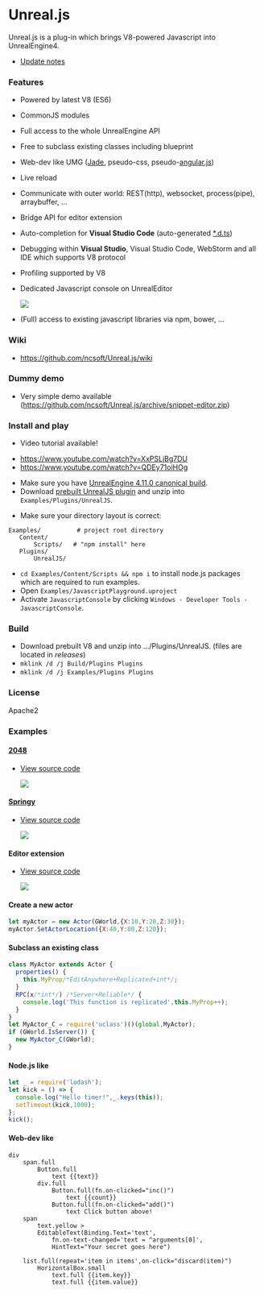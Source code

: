 # Unreal.js

Unreal.js is a plug-in which brings V8-powered Javascript into UnrealEngine4. 

- [Update notes](https://github.com/ncsoft/Unreal.js/wiki/Update-notes)

### Features
- Powered by latest V8 (ES6)
- CommonJS modules
- Full access to the whole UnrealEngine API
- Free to subclass existing classes including blueprint
- Web-dev like UMG ([Jade](http://jade-lang.com), pseudo-css, pseudo-[angular.js](https://angularjs.org/))
- Live reload
- Communicate with outer world: REST(http), websocket, process(pipe), arraybuffer, ...
- Bridge API for editor extension
- Auto-completion for **Visual Studio Code** (auto-generated [*.d.ts](http://definitelytyped.org/))
- Debugging within **Visual Studio**, Visual Studio Code, WebStorm and all IDE which supports V8 protocol
- Profiling supported by V8
- Dedicated Javascript console on UnrealEditor

  ![](https://github.com/ncsoft/Unreal.js/blob/master/doc/images/UnrealJs_JavascriptConsole.gif) 

- (Full) access to existing javascript libraries via npm, bower, ...
  
### Wiki
- https://github.com/ncsoft/Unreal.js/wiki

### Dummy demo 
- Very simple demo available (https://github.com/ncsoft/Unreal.js/archive/snippet-editor.zip)

### Install and play
- Video tutorial available! 
 * https://www.youtube.com/watch?v=XxPSLjBg7DU
 * https://www.youtube.com/watch?v=QDEy71oiHOg
- Make sure you have [UnrealEngine 4.11.0 canonical build](https://www.unrealengine.com/dashboard).
- Download [prebuilt UnrealJS plugin](https://github.com/ncsoft/Unreal.js/releases) and unzip into `Examples/Plugins/UnrealJS`.
 * Make sure your directory layout is correct:
  ```
 Examples/          # project root directory
     Content/
         Scripts/   # "npm install" here
     Plugins/
         UnrealJS/
```            
- `cd Examples/Content/Scripts && npm i` to install node.js packages which are required to run examples.
- Open `Examples/JavascriptPlayground.uproject`
- Activate `JavascriptConsole` by clicking `Windows - Developer Tools - JavascriptConsole`.

### Build
- Download prebuilt V8 and unzip into .../Plugins/UnrealJS. (files are located in *releases*)
- ```mklink /d /j Build/Plugins Plugins```
- ```mklink /d /j Examples/Plugins Plugins```

### License
Apache2

### Examples

#### [2048](https://github.com/gabrielecirulli/2048)
- [View source code](https://github.com/ncsoft/Unreal.js/blob/master/Examples/Content/Scripts/2048/)

  ![](https://github.com/ncsoft/Unreal.js/blob/master/doc/images/UnrealJs_example_2048.gif)

#### [Springy](http://getspringy.com)
- [View source code](https://github.com/ncsoft/Unreal.js/blob/master/Examples/Content/Scripts/helloSpringy.js)

  ![](https://github.com/ncsoft/Unreal.js/blob/master/doc/images/UnrealJs_springy.gif)

#### Editor extension
- [View source code](https://github.com/ncsoft/Unreal.js/blob/master/Examples/Content/Scripts/extension-spiralGenerator.js)

  ![](https://github.com/ncsoft/Unreal.js/blob/master/doc/images/UnrealJs_editor.gif)
  
#### Create a new actor
```js
let myActor = new Actor(GWorld,{X:10,Y:20,Z:30});
myActor.SetActorLocation({X:40,Y:80,Z:120});
```

#### Subclass an existing class
```js
class MyActor extends Actor {
  properties() {
    this.MyProp/*EditAnywhere+Replicated+int*/;
  }
  RPC(x/*int*/) /*Server+Reliable*/ {
    console.log('This function is replicated',this.MyProp++);
  }
}
let MyActor_C = require('uclass')()(global,MyActor);
if (GWorld.IsServer()) { 
  new MyActor_C(GWorld);
}
```

#### Node.js like 
```js
let _ = require('lodash');
let kick = () => {
  console.log("Hello timer!",_.keys(this));
  setTimeout(kick,1000);
};
kick();
```

#### Web-dev like
```jade
div
	span.full
		Button.full
			text {{text}}
		div.full
			Button.full(fn.on-clicked="inc()")
				text {{count}}
			Button.full(fn.on-clicked="add()")
				text Click button above!
	span
		text.yellow >
		EditableText(Binding.Text='text',
			fn.on-text-changed='text = ^arguments[0]',
			HintText="Your secret goes here")
		
	list.full(repeat='item in items',on-click="discard(item)") 
		HorizontalBox.small
			text.full {{item.key}}
			text.full {{item.value}}
```
